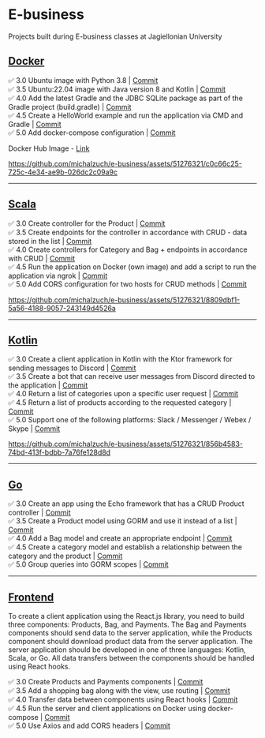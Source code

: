 # E-business

Projects built during E-business classes at Jagiellonian University

## [Docker](https://github.com/michalzuch/e-business/tree/main/Docker)

✅ 3.0 Ubuntu image with Python 3.8 | [Commit](https://github.com/michalzuch/e-business/commit/407c0b27680b65c251543473f967e8abcf36936f)  
✅ 3.5 Ubuntu:22.04 image with Java version 8 and Kotlin | [Commit](https://github.com/michalzuch/e-business/commit/5805c88f00ad4b364e6e636c41b2fc27e4b5a616)  
✅ 4.0 Add the latest Gradle and the JDBC SQLite package as part of the Gradle project (build.gradle) | [Commit](https://github.com/michalzuch/e-business/commit/c39c459aebb51ccdc17ff09f767b1c850a7182d5)  
✅ 4.5 Create a HelloWorld example and run the application via CMD and Gradle | [Commit](https://github.com/michalzuch/e-business/commit/e82644cfbd25b526da58b96e1591c0f8c62b04b9)  
✅ 5.0 Add docker-compose configuration | [Commit](https://github.com/michalzuch/e-business/commit/dc483935f9ca8071af9aeb16799518859be680d6)

Docker Hub Image - [Link](https://hub.docker.com/r/hosiery00huskier/e-business-docker)

https://github.com/michalzuch/e-business/assets/51276321/c0c66c25-725c-4e34-ae9b-026dc2c09a9c

---

## [Scala](https://github.com/michalzuch/e-business/tree/main/Scala)

✅ 3.0 Create controller for the Product | [Commit](https://github.com/michalzuch/e-business/commit/41e133ce7e7ae2684f11e6866da97290e5fd943c)  
✅ 3.5 Create endpoints for the controller in accordance with CRUD - data stored in the list | [Commit](https://github.com/michalzuch/e-business/commit/09933ca16e25d08ea88d2a433f46c6410f678b4c)  
✅ 4.0 Create controllers for Category and Bag + endpoints in accordance with CRUD | [Commit](https://github.com/michalzuch/e-business/commit/b4b24256ae8eb3d1ef7c010434305e94dba3030c)  
✅ 4.5 Run the application on Docker (own image) and add a script to run the application via ngrok | [Commit](https://github.com/michalzuch/e-business/commit/52e0433a3328d7b2a705aa4d5f5a96ce0fe10486)  
✅ 5.0 Add CORS configuration for two hosts for CRUD methods | [Commit](https://github.com/michalzuch/e-business/commit/52e0433a3328d7b2a705aa4d5f5a96ce0fe10486)

https://github.com/michalzuch/e-business/assets/51276321/8809dbf1-5a56-4188-9057-243149d4526a

---

## [Kotlin](https://github.com/michalzuch/e-business/tree/main/Kotlin)

✅ 3.0 Create a client application in Kotlin with the Ktor framework for sending messages to Discord | [Commit](https://github.com/michalzuch/e-business/commit/7850d3a601b5fad0bf4fc96fe9598816cdcc0dec)  
✅ 3.5 Create a bot that can receive user messages from Discord directed to the application | [Commit](https://github.com/michalzuch/e-business/commit/b035c06b07e776b376a778a77a7ca5593cd97e03)  
✅ 4.0 Return a list of categories upon a specific user request | [Commit](https://github.com/michalzuch/e-business/commit/4e8e4a423395d7196d1e2c8502ca865f077cdca1)  
✅ 4.5 Return a list of products according to the requested category | [Commit](https://github.com/michalzuch/e-business/commit/2ca6f1075686530684dc4f776b05e9c2ecf1b622)  
✅ 5.0 Support one of the following platforms: Slack / Messenger / Webex / Skype | [Commit](https://github.com/michalzuch/e-business/commit/3cb5863da84114e63806f1b412a3ab0e25c428c6)

https://github.com/michalzuch/e-business/assets/51276321/856b4583-74bd-413f-bdbb-7a76fe128d8d

---

## [Go](https://github.com/michalzuch/e-business/tree/main/Go)

✅ 3.0 Create an app using the Echo framework that has a CRUD Product controller | [Commit](https://github.com/michalzuch/e-business/commit/9e657e743270067ce2784fb742a215c106b28e0d)  
✅ 3.5 Create a Product model using GORM and use it instead of a list | [Commit](https://github.com/michalzuch/e-business/commit/2e64edb3bb60aff6a738b7f9aff4a42199d6f00c)  
✅ 4.0 Add a Bag model and create an appropriate endpoint | [Commit](https://github.com/michalzuch/e-business/commit/09c653f43a9ce954243f3690afe208bd3d1df79c)  
✅ 4.5 Create a category model and establish a relationship between the category and the product | [Commit](https://github.com/michalzuch/e-business/commit/8de6f38a5aad25df417b86e81d1be6934829cb5e)  
✅ 5.0 Group queries into GORM scopes | [Commit](https://github.com/michalzuch/e-business/commit/80679b5d578da41efe02f9f04ed63ca1754ec12d)

---

## [Frontend](https://github.com/michalzuch/e-business/tree/main/Frontend)

To create a client application using the React.js library, you need to build three components: Products, Bag, and Payments. The Bag and Payments components should send data to the server application, while the Products component should download product data from the server application. The server application should be developed in one of three languages: Kotlin, Scala, or Go. All data transfers between the components should be handled using React hooks.

✅ 3.0 Create Products and Payments components | [Commit](https://github.com/michalzuch/e-business/commit/5397357845061f18854800a83e7b7f7f9879a6ba)  
✅ 3.5 Add a shopping bag along with the view, use routing | [Commit](https://github.com/michalzuch/e-business/commit/b4c01850654f2c01e6b9d677217d0e7d6cc9494a)  
✅ 4.0 Transfer data between components using React hooks | [Commit](https://github.com/michalzuch/e-business/commit/95fcace1294bb5827352bfafeb51423c0f39da44)  
✅ 4.5 Run the server and client applications on Docker using docker-compose | [Commit](https://github.com/michalzuch/e-business/commit/27b2fd4ae20dab2dd45d6856a9f29fa0a745de6e)  
✅ 5.0 Use Axios and add CORS headers | [Commit](https://github.com/michalzuch/e-business/commit/5397357845061f18854800a83e7b7f7f9879a6ba)